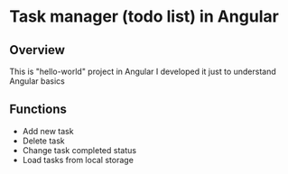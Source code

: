 # Task manager (todo list) in Angular

## Overview

This is "hello-world" project in Angular
I developed it just to understand Angular basics

## Functions

- Add new task
- Delete task
- Change task completed status
- Load tasks from local storage
